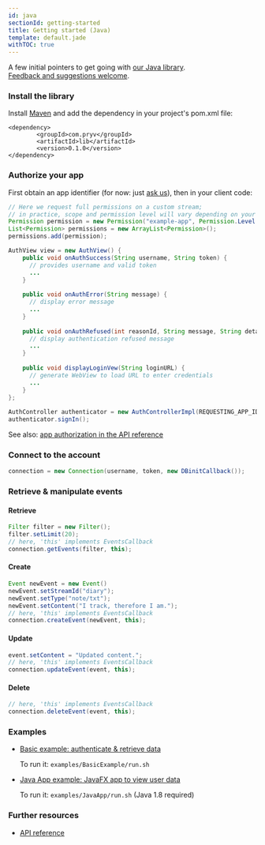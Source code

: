 ```yaml
---
id: java
sectionId: getting-started
title: Getting started (Java)
template: default.jade
withTOC: true
---
```


A few initial pointers to get going with [our Java library](https://github.com/pryv/lib-java).<br>
[Feedback and suggestions welcome](http://github.com/pryv/dev-site/issues).


### Install the library

Install [Maven](http://books.sonatype.com/mvnref-book/reference/installation-sect-maven-install.html) and add the dependency in your project's pom.xml file:

```
<dependency>
        <groupId>com.pryv</groupId>
        <artifactId>lib</artifactId>
        <version>0.1.0</version>
</dependency>
```


### Authorize your app

First obtain an app identifier (for now: just [ask us](mailto:developers@pryv.com)), then in your client code:

```java
// Here we request full permissions on a custom stream;
// in practice, scope and permission level will vary depending on your needs
Permission permission = new Permission("example-app", Permission.Level.manage, "Example App");
List<Permission> permissions = new ArrayList<Permission>();
permissions.add(permission);

AuthView view = new AuthView() {
	public void onAuthSuccess(String username, String token) {
      // provides username and valid token
      ...
    }
      
    public void onAuthError(String message) {
      // display error message
      ...
    }
    
    public void onAuthRefused(int reasonId, String message, String detail) {
  	  // display authentication refused message
  	  ...
    }
      
    public void displayLoginVew(String loginURL) {
      // generate WebView to load URL to enter credentials
      ...
    }
};
    
AuthController authenticator = new AuthControllerImpl(REQUESTING_APP_ID, permissions, "en", "", view);
authenticator.signIn();
```

See also: [app authorization in the API reference](/reference/#authorizing-your-app)


### Connect to the account

```java
connection = new Connection(username, token, new DBinitCallback());
```


### Retrieve & manipulate events

#### Retrieve

```java
Filter filter = new Filter();
filter.setLimit(20);
// here, 'this' implements EventsCallback
connection.getEvents(filter, this);
```

#### Create

```java
Event newEvent = new Event()
newEvent.setStreamId("diary");
newEvent.setType("note/txt");
newEvent.setContent("I track, therefore I am.");
// here, 'this' implements EventsCallback
connection.createEvent(newEvent, this);
```

#### Update

```java
event.setContent = "Updated content.";
// here, 'this' implements EventsCallback
connection.updateEvent(event, this);
```

#### Delete

```java
// here, 'this' implements EventsCallback
connection.deleteEvent(event, this);
```


### Examples

- [Basic example: authenticate & retrieve data](https://github.com/pryv/lib-java/blob/master/examples/BasicExample/src/main/java/BasicExample.java#L32)

  To run it: `examples/BasicExample/run.sh`


- [Java App example: JavaFX app to view user data](https://github.com/pryv/lib-java/blob/master/examples/JavaApp/src/main/java/com/pryv/ExampleApp.java#L47)

  To run it: `examples/JavaApp/run.sh` (Java 1.8 required)

### Further resources

- [API reference](/reference)